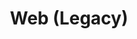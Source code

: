 ---
layout: redirect.njk
tags: level2
key: legacy_de
title: Web (Legacy)
redirect: /de/design-system/legacy/overview/
parent: designsystem_de
order: 7
eleventyExcludeFromCollections: true
---